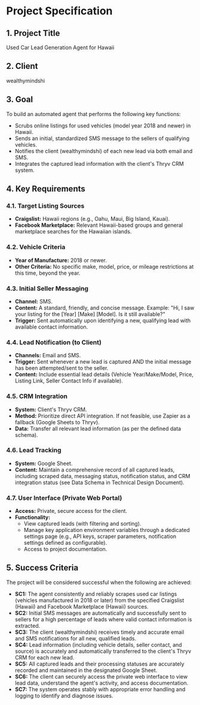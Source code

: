 # Project Specification

## 1. Project Title
Used Car Lead Generation Agent for Hawaii

## 2. Client
wealthymindshi

## 3. Goal
To build an automated agent that performs the following key functions:
*   Scrubs online listings for used vehicles (model year 2018 and newer) in Hawaii.
*   Sends an initial, standardized SMS message to the sellers of qualifying vehicles.
*   Notifies the client (wealthymindshi) of each new lead via both email and SMS.
*   Integrates the captured lead information with the client's Thryv CRM system.

## 4. Key Requirements

### 4.1. Target Listing Sources
*   **Craigslist:** Hawaii regions (e.g., Oahu, Maui, Big Island, Kauai).
*   **Facebook Marketplace:** Relevant Hawaii-based groups and general marketplace searches for the Hawaiian islands.

### 4.2. Vehicle Criteria
*   **Year of Manufacture:** 2018 or newer.
*   **Other Criteria:** No specific make, model, price, or mileage restrictions at this time, beyond the year.

### 4.3. Initial Seller Messaging
*   **Channel:** SMS.
*   **Content:** A standard, friendly, and concise message. Example: "Hi, I saw your listing for the [Year] [Make] [Model]. Is it still available?"
*   **Trigger:** Sent automatically upon identifying a new, qualifying lead with available contact information.

### 4.4. Lead Notification (to Client)
*   **Channels:** Email and SMS.
*   **Trigger:** Sent whenever a new lead is captured AND the initial message has been attempted/sent to the seller.
*   **Content:** Include essential lead details (Vehicle Year/Make/Model, Price, Listing Link, Seller Contact Info if available).

### 4.5. CRM Integration
*   **System:** Client's Thryv CRM.
*   **Method:** Prioritize direct API integration. If not feasible, use Zapier as a fallback (Google Sheets to Thryv).
*   **Data:** Transfer all relevant lead information (as per the defined data schema).

### 4.6. Lead Tracking
*   **System:** Google Sheet.
*   **Content:** Maintain a comprehensive record of all captured leads, including scraped data, messaging status, notification status, and CRM integration status (see Data Schema in Technical Design Document).

### 4.7. User Interface (Private Web Portal)
*   **Access:** Private, secure access for the client.
*   **Functionality:**
    *   View captured leads (with filtering and sorting).
    *   Manage key application environment variables through a dedicated settings page (e.g., API keys, scraper parameters, notification settings defined as configurable).
    *   Access to project documentation.

## 5. Success Criteria

The project will be considered successful when the following are achieved:

*   **SC1:** The agent consistently and reliably scrapes used car listings (vehicles manufactured in 2018 or later) from the specified Craigslist (Hawaii) and Facebook Marketplace (Hawaii) sources.
*   **SC2:** Initial SMS messages are automatically and successfully sent to sellers for a high percentage of leads where valid contact information is extracted.
*   **SC3:** The client (wealthymindshi) receives timely and accurate email and SMS notifications for all new, qualified leads.
*   **SC4:** Lead information (including vehicle details, seller contact, and source) is accurately and automatically transferred to the client's Thryv CRM for each new lead.
*   **SC5:** All captured leads and their processing statuses are accurately recorded and maintained in the designated Google Sheet.
*   **SC6:** The client can securely access the private web interface to view lead data, understand the agent's activity, and access documentation.
*   **SC7:** The system operates stably with appropriate error handling and logging to identify and diagnose issues. 